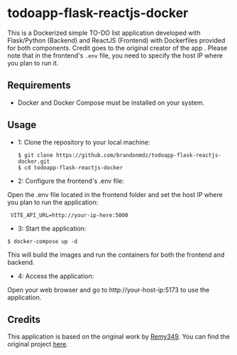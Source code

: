 # todoapp-flask-reactjs-docker

This is a Dockerized simple TO-DO list application developed with Flask/Python (Backend) and ReactJS (Frontend) with Dockerfiles provided for both components. Credit goes to the original creator of the app . Please note that in the frontend's `.env` file, you need to specify the host IP where you plan to run it.

## Requirements

- Docker and Docker Compose must be installed on your system.

## Usage

- 1: Clone the repository to your local machine:

   ```
   $ git clone https://github.com/brandonmdz/todoapp-flask-reactjs-docker.git
   $ cd todoapp-flask-reactjs-docker
   ```

- 2: Configure the frontend's .env file:

Open the .env file located in the frontend folder and set the host IP where you plan to run the application:
   ```
    VITE_API_URL=http://your-ip-here:5000
   ```
- 3: Start the application:
  
```
$ docker-compose up -d
   ```

This will build the images and run the containers for both the frontend and backend.

- 4: Access the application:

Open your web browser and go to http://your-host-ip:5173 to use the application.

## Credits
This application is based on the original work by [Remy349](https://github.com/Remy349 "Remy349"). You can find the original project [here](https://github.com/Remy349/todo-app-flask-reactjs "here").

